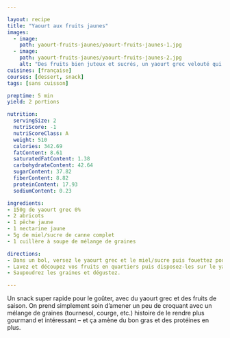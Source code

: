 ```yaml
---

layout: recipe
title: "Yaourt aux fruits jaunes"
images:
  - image:
    path: yaourt-fruits-jaunes/yaourt-fruits-jaunes-1.jpg
  - image:
    path: yaourt-fruits-jaunes/yaourt-fruits-jaunes-2.jpg
    alt: "Des fruits bien juteux et sucrés, un yaourt grec velouté qui apporte une pointe acidulée, du miel pour l’onctuosité, et des graines pour le craquant."
cuisines: [française]
courses: [dessert, snack]
tags: [sans cuisson]

preptime: 5 min
yield: 2 portions

nutrition:
  servingSize: 2
  nutriScore: -1
  nutriScoreClass: A
  weight: 510
  calories: 342.69
  fatContent: 8.61
  saturatedFatContent: 1.38
  carbohydrateContent: 42.64
  sugarContent: 37.82
  fiberContent: 8.82
  proteinContent: 17.93
  sodiumContent: 0.23

ingredients:
- 150g de yaourt grec 0%
- 2 abricots 
- 1 pêche jaune 
- 1 nectarine jaune
- 5g de miel/sucre de canne complet
- 1 cuillère à soupe de mélange de graines  

directions:
- Dans un bol, versez le yaourt grec et le miel/sucre puis fouettez pour obtenir une crème bien lisse.
- Lavez et découpez vos fruits en quartiers puis disposez-les sur le yaourt.
- Saupoudrez les graines et dégustez.

---
```


Un snack super rapide pour le goûter, avec du yaourt grec et des fruits de saison. On prend simplement soin d’amener un peu de croquant avec un mélange de graines (tournesol, courge, etc.) histoire de le rendre plus gourmand et intéressant – et ça amène du bon gras et des protéines en plus.